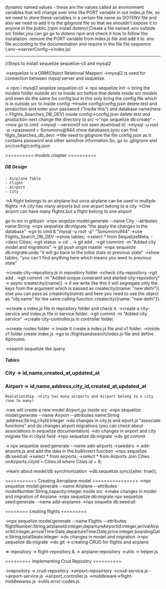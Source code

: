 dynamic named values - these are the values called as environment variables that will change over time like PORT variable in out index.js file, so we need to store these variables in a certain file name as DOTENV file and also we need to add it to the gitignore file so that we shouldn't expose it to anyone in the public.(npm install dotenv)
Create a file named .env outside src folder,you can go go to dotenv npm and check it how to follow the installation.
remove the PORT variable from index.js file and add it to .env file according to the documentation and require in the file.file sequence (.env-->serverConfig-->index.js)

------------------------------------------------------------------------------
//Steps to install sequelize sequelize-cli and mysql2

->sequelize is a ORM(Object Relational Mapper)
->mysql2 is used for connection between mqsql server and sequelize.

-> npm i mysql2 seqelize sequelize-cli
-> npx sequelize init
-> bring the models folder outside src to inside src before that delete inside src models and even do the same for config but in this only bring the config file which is in outside src to inside config 
->Insdie config/config.json delete test and production and enter your password ("insdie this") and database name(here = Flights_Searches_DB_DEV)
inside config->config.json delete test and production 
next change the directory to src
->"npx sequelize db:create"
->now go to cmd ->mysql --version(if not seen download it) ->mysql -u root -p
->password = Sonumonu@944
show databases;(you can find filgts_Searches_db_dev)
->We need to gitignore the file config.json as it contains password and other sensitive information.So, go to .gitignore and src/config/config.json

========== models chapter ==========
##### DB Design ######
    - Airplane Table
    - Flight
    - Airport
    - City


 ->A flight belongs to an airplane but once airplane can be used in multiple flights
 ->A city has many airports but one airport belong to a city
 ->One airport can have many flights,but a flight belong to one airport


$$$$ go to src in gitbash
->npx seqelize model:generate --name City --atributes name:String
   ->npx sequelize db:migrate "the apply the changes in the database"
     ->go to cmd & "mysql -u root -p" "Sonumonu944"
       ->use Flights_Search_DB_DEV
         ->show tables; 
           ->select * from SequelizeMeta;
             ->desc Cities;
               ->git status -> cd .. -> git add . ->git commint -m "Added city model and migrations"
                 -> git push origin master
    ->npx sequelize db:migrate:undo  "it will go back to the initial state or previous state"
      ->show tables;  "you can't find anything here which means you went to previous state"
        

->create city-repository.js in repository folder
->check city-repository
->git add .
->git commit -m "Added unique constraint and started city-repository"
-> async createcity({name}) -> if we write like this it will segregate only the keys from the argument which is passed as createcity({name: "new delhi"}) else you can pass as createcity(name) and here you need to use the object as "obj.name" for the same calling function createcity({name: "new delhi"}).

->create a index.js file in repository folder and check it.
->create a city-service and index.js file in service folder.
->git  commit -m "Added city service" 
->create city-controller.js in controller folder.

->create routes folder -> inside it create a index.js file and v1 folder.
->inside v1 folder create index.js
->go to /flightsandsearch/index.js file and define Apiroutes.

->search sequelize like query


##### Tables #####

### City -> id,name,created_at,updated_at

### Airport -> id,name,address,city_id,created_at,updated_at
    Realationship ->City has many airports and Airport belong to a city (one to many)


->we will create a new model Airport,go inside src
->npx sequelize model:generate --name Airport --attributes name:String ,address:String,cityId:Integer
->do changes in city.js and aiport.js "associate functions" and do changes airport migrations  (you can check about associations in sequelize     documentation)
->do changes in airport and city migrate file in cityId field
->npx sequelize db:migrate
->do git commit

-> npx sequelize seed:generate --name add-airports
->seeders -> add-airports.js and add the data in the bulkInsert function
->npx sequelize db:seed:all
->select * from airports;
->select * from Airports Join Cities onAirports.cityId = Cities.id where Cities.id = 9;


->learn about model/db synchronization
->db.sequelize.sync({alter: true});

=========== Creating Aeroplane model ================
->npx sequelize model:generate --name Airplane --attributes modelNumber:String,capacity:integer inside src
->make changes in model and migration of Airplane
->npx sequelize db:migrate
npx sequelize seed:generate --name add-airplanes
->npx sequelie db:seed:all



======== creating flights =========

->npx sequelize model:generate --name Flights --attributes flightNumber:String,airplaneId:integer,departureAirportId:integer,arrivalAirportId:integer,arrivalTime:Date,departureTime:Date,price:integer,boardingGate:String,totalSeats:integer
->do changes in model and migration
->npx sequelize db:migrate
->do git
-> creating CRUD for flights and airplane

=> repository -> flight-repository & -> airplane-repository
->utils -> helper.js


========= Implementing Crud Repositry ==========

->repository -> crud-repository
->airport-reposirtory
->crud-service.js
->airport-service.js
->airport_controller.js
->middleware->flight-middlewares.js
->utils error-codes.js







